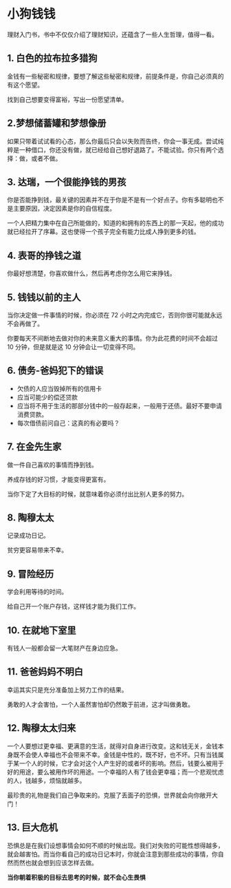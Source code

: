 # 小狗钱钱

理财入门书，书中不仅仅介绍了理财知识，还蕴含了一些人生哲理，值得一看。

## 1. 白色的拉布拉多猎狗

金钱有一些秘密和规律，要想了解这些秘密和规律，前提条件是，你自己必须真的有这个愿望。

找到自己想要变得富裕，写出一份愿望清单。

## 2.梦想储蓄罐和梦想像册

如果只带着试试看的心态，那么你最后只会以失败而告终，你会一事无成。尝试纯粹是一种借口，你还没有做，就已经给自己想好退路了。不能试验。你只有两个选择：做，或者不做。

## 3. 达瑞，一个很能挣钱的男孩

你是否能挣到钱，最关键的因素并不在于你是不是有一个好点子。你有多聪明也不是主要原因，决定因素是你的自信程度。

一个人把精力集中在自己所能做的，知道的和拥有的东西上的那一天起，他的成功就已经拉开了序幕。这也使得一个孩子完全有能力比成人挣到更多的钱。

## 4. 表哥的挣钱之道

你最好想清楚，你喜欢做什么，然后再考虑你怎么用它来挣钱。

## 5. 钱钱以前的主人

当你决定做一件事情的时候，你必须在 72 小时之内完成它，否则你很可能就永远不会再做了。

你要每天不间断地去做对你的未来意义重大的事情。你为此花费的时间不会超过 10 分钟，但是就是这 10 分钟会让一切变得不同。

## 6. 债务-爸妈犯下的错误

-   欠债的人应当毁掉所有的信用卡
-   应当可能少的偿还贷款
-   应当将不用于生活的那部分钱中的一般存起来，一般用于还债。最好不要申请消费贷款。
-   每次借债前问自己：这真的有必要吗？

## 7. 在金先生家

做一件自己喜欢的事情而挣到钱。

养成存钱的好习惯，才能变得更富有。

当你下定了大目标的时候，就意味着你必须付出比别人更多的努力。

## 8. 陶穆太太

记录成功日记。

贫穷更容易带来不幸。

## 9. 冒险经历

学会利用等待的时间。

给自己开一个账户存钱，这样钱才能为我们工作。

## 10. 在就地下室里

有钱人一般都会留一大笔财产在身边应急。

## 11. 爸爸妈妈不明白

幸运其实只是充分准备加上努力工作的结果。

勇敢的人才会害怕，一个人虽然害怕却仍然敢于前进，这才叫做勇敢。

## 12. 陶穆太太归来

一个人要想过更幸福、更满意的生活，就得对自身进行改变。这和钱无关，金钱本身既不会使人幸福也不会带来不幸。金钱是中性的，既不好，也不坏。只有当钱属于某一个人的时候，它才会对这个人产生好的或者坏的影响。然后，钱要么被用于好的用途，要么被用作坏的用途。一个幸福的人有了钱会更幸福；而一个悲观忧虑的人，钱越多，烦恼就越多。

最珍贵的礼物是我们自己争取来的。克服了丢面子的恐惧，世界就会向你敞开大门！

## 13. 巨大危机

恐惧总是在我们设想事情会如何不顺的时候出现。我们对失败的可能性想得越多，就会越害怕。而当你看自己的成功日记本时，你就会注意到那些成功的事情，你自然而然也就会想到应该怎样去做。

**当你朝着积极的目标去思考的时候，就不会心生畏惧**


